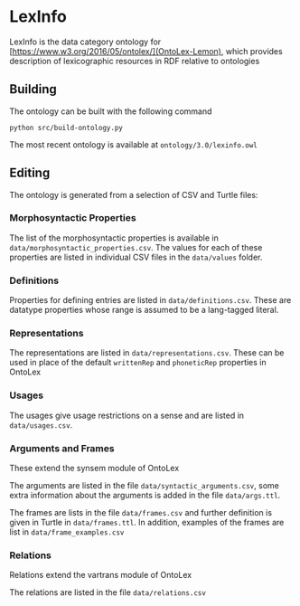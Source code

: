 # LexInfo

LexInfo is the data category ontology for 
[https://www.w3.org/2016/05/ontolex/](OntoLex-Lemon), which provides description
of lexicographic resources in RDF relative to ontologies

## Building

The ontology can be built with the following command

    python src/build-ontology.py

The most recent ontology is available at `ontology/3.0/lexinfo.owl`

## Editing

The ontology is generated from a selection of CSV and Turtle files:

### Morphosyntactic Properties

The list of the morphosyntactic properties is available in `data/morphosyntactic_properties.csv`.
The values for each of these properties are listed in individual CSV files in 
the `data/values` folder.

### Definitions

Properties for defining entries are listed in `data/definitions.csv`. These are
datatype properties whose range is assumed to be a lang-tagged literal.

### Representations

The representations are listed in `data/representations.csv`. These can be used
in place of the default `writtenRep` and `phoneticRep` properties in OntoLex

### Usages

The usages give usage restrictions on a sense and are listed in `data/usages.csv`.

### Arguments and Frames

These extend the synsem module of OntoLex

The arguments are listed in the file `data/syntactic_arguments.csv`, some extra
information about the arguments is added in the file `data/args.ttl`.

The frames are lists in the file `data/frames.csv` and further definition is
given in Turtle in `data/frames.ttl`. In addition, examples of the frames are
list in `data/frame_examples.csv`

### Relations

Relations extend the vartrans module of OntoLex

The relations are listed in the file `data/relations.csv`


